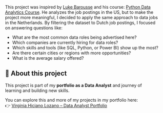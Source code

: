 This project was inspired by [Luke Barousse](https://github.com/lukebarousse) and his course: [Python Data Analytics Course](https://github.com/lukebarousse/Python_Data_Analytics_Course).
He analyzes the job postings in the US, but to make the project more meaningful, I decided to apply the same approach to data jobs in the Netherlands. 
By filtering the dataset to Dutch job postings, I focused on answering questions like:

- What are the most common data roles being advertised here?
- Which companies are currently hiring for data roles?
- Which skills and tools (like SQL, Python, or Power BI) show up the most?
- Are there certain cities or regions with more opportunities?
- What is the average salary offered?

## 🌱 About this project  

This project is part of my **portfolio as a Data Analyst** and journey of learning and building new skills. 

You can explore this and more of my projects in my portfolio here:  
👉 [Virginia Hiciano Lozano – Data Analyst Portfolio](https://www.notion.so/Virginia-Hiciano-Lozano-2058255dd7a1807abf39c4344a02d566?source=copy_link)
